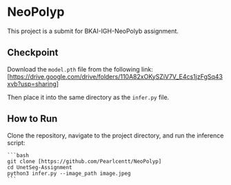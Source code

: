 # NeoPolyp

This project is a submit for BKAI-IGH-NeoPolyb assignment.

## Checkpoint

Download the `model.pth` file from the following link: [https://drive.google.com/drive/folders/110A82xOKySZiV7V_E4cs1jzFgSq43xvb?usp=sharing]

Then place it into the same directory as the `infer.py` file.

## How to Run

Clone the repository, navigate to the project directory, and run the inference script:

    ```bash
    git clone [https://github.com/Pearlcentt/NeoPolyp]
    cd UnetSeg-Assignment
    python3 infer.py --image_path image.jpeg
    ```
